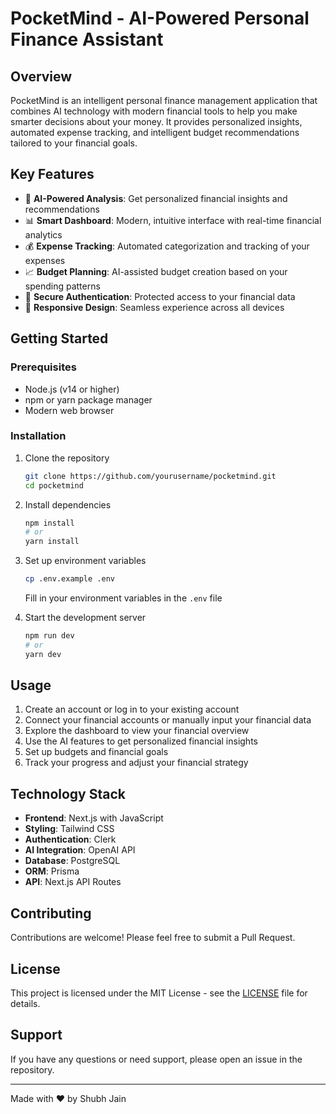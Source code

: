 # PocketMind - AI-Powered Personal Finance Assistant

## Overview
PocketMind is an intelligent personal finance management application that combines AI technology with modern financial tools to help you make smarter decisions about your money. It provides personalized insights, automated expense tracking, and intelligent budget recommendations tailored to your financial goals.

## Key Features
- 🤖 **AI-Powered Analysis**: Get personalized financial insights and recommendations
- 📊 **Smart Dashboard**: Modern, intuitive interface with real-time financial analytics
- 💰 **Expense Tracking**: Automated categorization and tracking of your expenses
- 📈 **Budget Planning**: AI-assisted budget creation based on your spending patterns
- 🔐 **Secure Authentication**: Protected access to your financial data
- 📱 **Responsive Design**: Seamless experience across all devices

## Getting Started

### Prerequisites
- Node.js (v14 or higher)
- npm or yarn package manager
- Modern web browser

### Installation
1. Clone the repository
   ```bash
   git clone https://github.com/yourusername/pocketmind.git
   cd pocketmind
   ```

2. Install dependencies
   ```bash
   npm install
   # or
   yarn install
   ```

3. Set up environment variables
   ```bash
   cp .env.example .env
   ```
   Fill in your environment variables in the `.env` file

4. Start the development server
   ```bash
   npm run dev
   # or
   yarn dev
   ```

## Usage
1. Create an account or log in to your existing account
2. Connect your financial accounts or manually input your financial data
3. Explore the dashboard to view your financial overview
4. Use the AI features to get personalized financial insights
5. Set up budgets and financial goals
6. Track your progress and adjust your financial strategy

## Technology Stack
- **Frontend**: Next.js with JavaScript
- **Styling**: Tailwind CSS
- **Authentication**: Clerk
- **AI Integration**: OpenAI API
- **Database**: PostgreSQL
- **ORM**: Prisma
- **API**: Next.js API Routes

## Contributing
Contributions are welcome! Please feel free to submit a Pull Request.

## License
This project is licensed under the MIT License - see the [LICENSE](LICENSE) file for details.

## Support
If you have any questions or need support, please open an issue in the repository.

---

Made with ❤️ by Shubh Jain